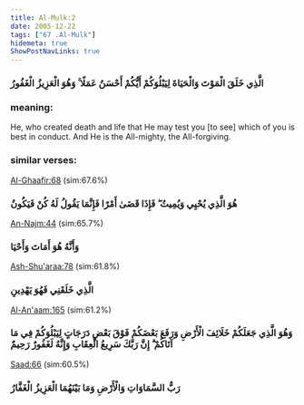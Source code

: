 ```yaml
---
title: Al-Mulk:2
date: 2005-12-22
tags: ["67 .Al-Mulk"]
hidemeta: true 
ShowPostNavLinks: true 
---
```

### الَّذِي خَلَقَ الْمَوْتَ وَالْحَيَاةَ لِيَبْلُوَكُمْ أَيُّكُمْ أَحْسَنُ عَمَلًا ۚ وَهُوَ الْعَزِيزُ الْغَفُورُ
### meaning: 
He, who created death and life that He may test you [to see] which of you is best in conduct. And He is the All-mighty, the All-forgiving.
### similar verses: 

[Al-Ghaafir:68](/40/68) (sim:67.6%)

### هُوَ الَّذِي يُحْيِي وَيُمِيتُ ۖ فَإِذَا قَضَىٰ أَمْرًا فَإِنَّمَا يَقُولُ لَهُ كُنْ فَيَكُونُ

[An-Najm:44](/53/44) (sim:65.7%)

### وَأَنَّهُ هُوَ أَمَاتَ وَأَحْيَا

[Ash-Shu'araa:78](/26/78) (sim:61.8%)

### الَّذِي خَلَقَنِي فَهُوَ يَهْدِينِ

[Al-An'aam:165](/6/165) (sim:61.2%)

### وَهُوَ الَّذِي جَعَلَكُمْ خَلَائِفَ الْأَرْضِ وَرَفَعَ بَعْضَكُمْ فَوْقَ بَعْضٍ دَرَجَاتٍ لِيَبْلُوَكُمْ فِي مَا آتَاكُمْ ۗ إِنَّ رَبَّكَ سَرِيعُ الْعِقَابِ وَإِنَّهُ لَغَفُورٌ رَحِيمٌ

[Saad:66](/38/66) (sim:60.5%)

### رَبُّ السَّمَاوَاتِ وَالْأَرْضِ وَمَا بَيْنَهُمَا الْعَزِيزُ الْغَفَّارُ
